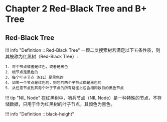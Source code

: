 # Chapter 2 Red-Black Tree and B+ Tree

## Red-Black Tree

!!! info "Definition :: Red-Black Tree"
    一颗二叉搜索树若满足以下五条性质，则其被称为红黑树（Red-Black Tree）:

    1. 每个节点或者是红色，或者是黑色
    2. 根节点是黑色的
    3. 每个叶子节点（NIL）是黑色的
    4. 如果一个节点是红色的，则它的两个子节点都是黑色的
    5. 从任意节点到其每个叶子节点的所有路径上包含相同数目的黑色节点

!!! tip "NIL Node"
    在红黑树中，哨兵节点（NIL Node）是一种特殊的节点，不存储数据，只用于作为红黑树的叶子节点，其颜色为黑色。


!!! info "Definition :: black-height"

